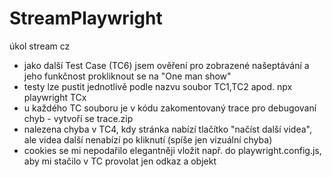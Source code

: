 # StreamPlaywright
úkol stream cz

- jako další Test Case (TC6) jsem ověření pro zobrazené našeptávání a jeho funkčnost prokliknout se na "One man show"
- testy lze pustit jednotlivě podle nazvu soubor TC1,TC2 apod. npx playwright TCx
- u každého TC souboru je v kódu zakomentovaný trace pro debugovaní chyb - vytvoří se trace.zip
- nalezena chyba v TC4, kdy stránka nabízí tlačítko "načíst další videa", ale videa další nenabízí po kliknutí (spíše jen vizuální chyba)
- cookies se mi nepodařilo elegantněji vložit např. do playwright.config.js, aby mi stačilo v TC provolat jen odkaz a objekt
